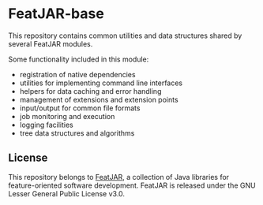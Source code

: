# FeatJAR-base

This repository contains common utilities and data structures shared by several FeatJAR modules.

Some functionality included in this module:

* registration of native dependencies
* utilities for implementing command line interfaces
* helpers for data caching and error handling
* management of extensions and extension points
* input/output for common file formats
* job monitoring and execution
* logging facilities
* tree data structures and algorithms

## License

This repository belongs to [FeatJAR](https://github.com/FeatureIDE/FeatJAR), a collection of Java libraries for feature-oriented software development.
FeatJAR is released under the GNU Lesser General Public License v3.0.